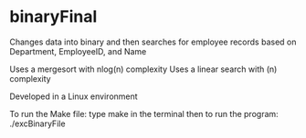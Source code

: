 # binaryFinal
Changes data into binary and then searches for employee records based on Department, EmployeeID, and Name

Uses a mergesort with nlog(n) complexity
Uses a linear search with (n) complexity

Developed in a Linux environment

To run the Make file:
  type make in the terminal
  then to run the program: ./excBinaryFile
 
